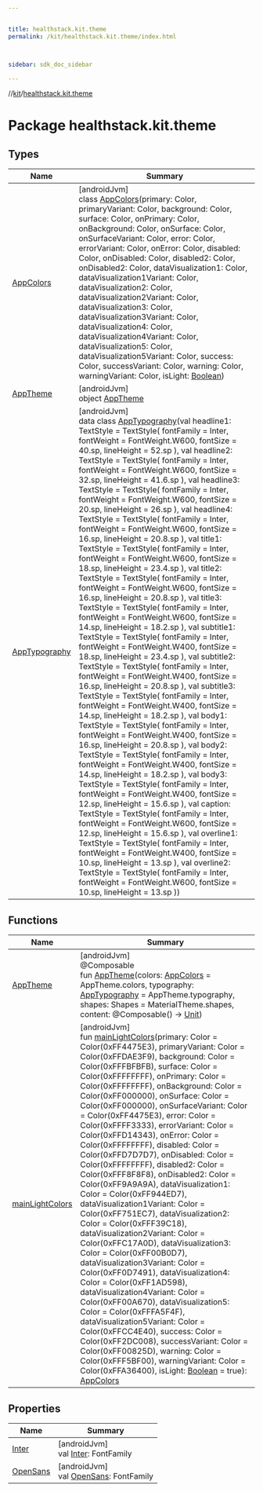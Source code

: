 ```yaml
---


title: healthstack.kit.theme
permalink: /kit/healthstack.kit.theme/index.html



sidebar: sdk_doc_sidebar

---
```



//[kit](/kit.html)/[healthstack.kit.theme](index.html)



# Package healthstack.kit.theme



## Types


| Name | Summary |
|---|---|
| [AppColors](-app-colors/index.html) | [androidJvm]<br>class [AppColors](-app-colors/index.html)(primary: Color, primaryVariant: Color, background: Color, surface: Color, onPrimary: Color, onBackground: Color, onSurface: Color, onSurfaceVariant: Color, error: Color, errorVariant: Color, onError: Color, disabled: Color, onDisabled: Color, disabled2: Color, onDisabled2: Color, dataVisualization1: Color, dataVisualization1Variant: Color, dataVisualization2: Color, dataVisualization2Variant: Color, dataVisualization3: Color, dataVisualization3Variant: Color, dataVisualization4: Color, dataVisualization4Variant: Color, dataVisualization5: Color, dataVisualization5Variant: Color, success: Color, successVariant: Color, warning: Color, warningVariant: Color, isLight: [Boolean](https://kotlinlang.org/api/latest/jvm/stdlib/kotlin/-boolean/index.html)) |
| [AppTheme](-app-theme/index.html) | [androidJvm]<br>object [AppTheme](-app-theme/index.html) |
| [AppTypography](-app-typography/index.html) | [androidJvm]<br>data class [AppTypography](-app-typography/index.html)(val headline1: TextStyle = TextStyle(         fontFamily = Inter,         fontWeight = FontWeight.W600,         fontSize = 40.sp,         lineHeight = 52.sp     ), val headline2: TextStyle = TextStyle(         fontFamily = Inter,         fontWeight = FontWeight.W600,         fontSize = 32.sp,         lineHeight = 41.6.sp     ), val headline3: TextStyle = TextStyle(         fontFamily = Inter,         fontWeight = FontWeight.W600,         fontSize = 20.sp,         lineHeight = 26.sp     ), val headline4: TextStyle = TextStyle(         fontFamily = Inter,         fontWeight = FontWeight.W600,         fontSize = 16.sp,         lineHeight = 20.8.sp     ), val title1: TextStyle = TextStyle(         fontFamily = Inter,         fontWeight = FontWeight.W600,         fontSize = 18.sp,         lineHeight = 23.4.sp     ), val title2: TextStyle = TextStyle(         fontFamily = Inter,         fontWeight = FontWeight.W600,         fontSize = 16.sp,         lineHeight = 20.8.sp     ), val title3: TextStyle = TextStyle(         fontFamily = Inter,         fontWeight = FontWeight.W600,         fontSize = 14.sp,         lineHeight = 18.2.sp     ), val subtitle1: TextStyle = TextStyle(         fontFamily = Inter,         fontWeight = FontWeight.W400,         fontSize = 18.sp,         lineHeight = 23.4.sp     ), val subtitle2: TextStyle = TextStyle(         fontFamily = Inter,         fontWeight = FontWeight.W400,         fontSize = 16.sp,         lineHeight = 20.8.sp     ), val subtitle3: TextStyle = TextStyle(         fontFamily = Inter,         fontWeight = FontWeight.W400,         fontSize = 14.sp,         lineHeight = 18.2.sp     ), val body1: TextStyle = TextStyle(         fontFamily = Inter,         fontWeight = FontWeight.W400,         fontSize = 16.sp,         lineHeight = 20.8.sp     ), val body2: TextStyle = TextStyle(         fontFamily = Inter,         fontWeight = FontWeight.W400,         fontSize = 14.sp,         lineHeight = 18.2.sp     ), val body3: TextStyle = TextStyle(         fontFamily = Inter,         fontWeight = FontWeight.W400,         fontSize = 12.sp,         lineHeight = 15.6.sp     ), val caption: TextStyle = TextStyle(         fontFamily = Inter,         fontWeight = FontWeight.W600,         fontSize = 12.sp,         lineHeight = 15.6.sp     ), val overline1: TextStyle = TextStyle(         fontFamily = Inter,         fontWeight = FontWeight.W400,         fontSize = 10.sp,         lineHeight = 13.sp     ), val overline2: TextStyle = TextStyle(         fontFamily = Inter,         fontWeight = FontWeight.W600,         fontSize = 10.sp,         lineHeight = 13.sp     )) |


## Functions


| Name | Summary |
|---|---|
| [AppTheme](-app-theme.html) | [androidJvm]<br>@Composable<br>fun [AppTheme](-app-theme.html)(colors: [AppColors](-app-colors/index.html) = AppTheme.colors, typography: [AppTypography](-app-typography/index.html) = AppTheme.typography, shapes: Shapes = MaterialTheme.shapes, content: @Composable() -&gt; [Unit](https://kotlinlang.org/api/latest/jvm/stdlib/kotlin/-unit/index.html)) |
| [mainLightColors](main-light-colors.html) | [androidJvm]<br>fun [mainLightColors](main-light-colors.html)(primary: Color = Color(0xFF4475E3), primaryVariant: Color = Color(0xFFDAE3F9), background: Color = Color(0xFFFBFBFB), surface: Color = Color(0xFFFFFFFF), onPrimary: Color = Color(0xFFFFFFFF), onBackground: Color = Color(0xFF000000), onSurface: Color = Color(0xFF000000), onSurfaceVariant: Color = Color(0xFF4475E3), error: Color = Color(0xFFFF3333), errorVariant: Color = Color(0xFFD14343), onError: Color = Color(0xFFFFFFFF), disabled: Color = Color(0xFFD7D7D7), onDisabled: Color = Color(0xFFFFFFFF), disabled2: Color = Color(0xFFF8F8F8), onDisabled2: Color = Color(0xFF9A9A9A), dataVisualization1: Color = Color(0xFF944ED7), dataVisualization1Variant: Color = Color(0xFF751EC7), dataVisualization2: Color = Color(0xFFF39C18), dataVisualization2Variant: Color = Color(0xFFC17A0D), dataVisualization3: Color = Color(0xFF00B0D7), dataVisualization3Variant: Color = Color(0xFF0D7491), dataVisualization4: Color = Color(0xFF1AD598), dataVisualization4Variant: Color = Color(0xFF00A670), dataVisualization5: Color = Color(0xFFFA5F4F), dataVisualization5Variant: Color = Color(0xFFCC4E40), success: Color = Color(0xFF2DC008), successVariant: Color = Color(0xFF00825D), warning: Color = Color(0xFFF5BF00), warningVariant: Color = Color(0xFFA36400), isLight: [Boolean](https://kotlinlang.org/api/latest/jvm/stdlib/kotlin/-boolean/index.html) = true): [AppColors](-app-colors/index.html) |


## Properties


| Name | Summary |
|---|---|
| [Inter](-inter.html) | [androidJvm]<br>val [Inter](-inter.html): FontFamily |
| [OpenSans](-open-sans.html) | [androidJvm]<br>val [OpenSans](-open-sans.html): FontFamily |



